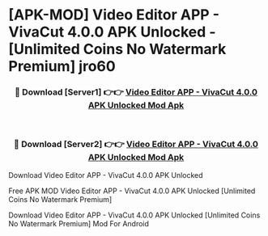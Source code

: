 # [APK-MOD] Video Editor APP - VivaCut 4.0.0 APK Unlocked - [Unlimited Coins No Watermark Premium] jro60



<div align="center">
<h3>🔴 Download [Server1] 👉👉 <a href="https://momento.my/?title=Video_Editor_APP_-_VivaCut_4.0.0_APK_Unlocked">Video Editor APP - VivaCut 4.0.0 APK Unlocked Mod Apk</a></h3><br>

<h3>🔴 Download [Server2] 👉👉 <a href="https://momento.my/?title=Video_Editor_APP_-_VivaCut_4.0.0_APK_Unlocked">Video Editor APP - VivaCut 4.0.0 APK Unlocked Mod Apk</a></h3>
</div>



Download Video Editor APP - VivaCut 4.0.0 APK Unlocked 

Free APK MOD Video Editor APP - VivaCut 4.0.0 APK Unlocked [Unlimited Coins No Watermark Premium]

Download Video Editor APP - VivaCut 4.0.0 APK Unlocked [Unlimited Coins No Watermark Premium] Mod For Android
